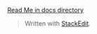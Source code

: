 [Read Me in docs directory](/angular-pouch-model/README)



> Written with [StackEdit](https://stackedit.io/).
